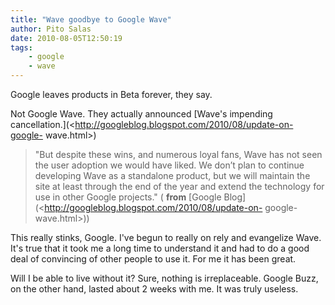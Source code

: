 ```yaml
---
title: "Wave goodbye to Google Wave"
author: Pito Salas
date: 2010-08-05T12:50:19
tags:
    - google
    - wave
---
```




Google leaves products in Beta forever, they say.

Not Google Wave. They actually announced [Wave's impending
cancellation.](<http://googleblog.blogspot.com/2010/08/update-on-google-
wave.html>)

> "But despite these wins, and numerous loyal fans, Wave has not seen the user
> adoption we would have liked. We don’t plan to continue developing Wave as a
> standalone product, but we will maintain the site at least through the end
> of the year and extend the technology for use in other Google projects." (
> **from** [Google Blog](<http://googleblog.blogspot.com/2010/08/update-on-
> google-wave.html>))

This really stinks, Google. I've begun to really on rely and evangelize Wave.
It's true that it took me a long time to understand it and had to do a good
deal of convincing of other people to use it. For me it has been great.

Will I be able to live without it? Sure, nothing is irreplaceable. Google
Buzz, on the other hand, lasted about 2 weeks with me. It was truly useless.


